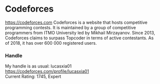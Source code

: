 # Codeforces
https://codeforces.com
Codeforces is a website that hosts competitive programming contests. 
It is maintained by a group of competitive programmers from ITMO University led by Mikhail Mirzayanov. 
Since 2013, Codeforces claims to surpass Topcoder in terms of active contestants. 
As of 2018, it has over 600 000 registered users.

### Handle
My handle is as usual: lucasxia01  
https://codeforces.com/profile/lucasxia01  
Current Rating: 1745, Expert
